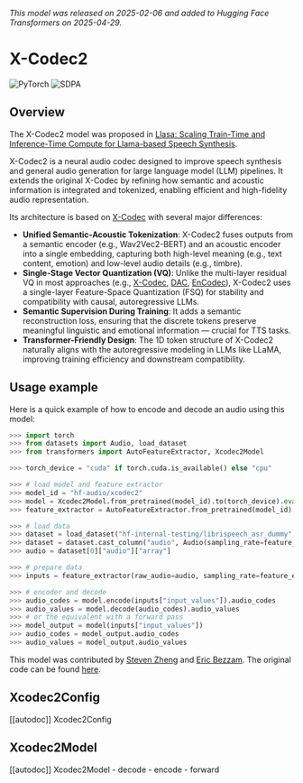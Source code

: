 <!--Copyright 2025 The HuggingFace Team. All rights reserved.

Licensed under the Apache License, Version 2.0 (the "License"); you may not use this file except in compliance with
the License. You may obtain a copy of the License at

http://www.apache.org/licenses/LICENSE-2.0

Unless required by applicable law or agreed to in writing, software distributed under the License is distributed on
an "AS IS" BASIS, WITHOUT WARRANTIES OR CONDITIONS OF ANY KIND, either express or implied. See the License for the
specific language governing permissions and limitations under the License.

⚠️ Note that this file is in Markdown but contain specific syntax for our doc-builder (similar to MDX) that may not be
rendered properly in your Markdown viewer.

-->
*This model was released on 2025-02-06 and added to Hugging Face Transformers on 2025-04-29.*

# X-Codec2

<div class="flex flex-wrap space-x-1">
<img alt="PyTorch" src="https://img.shields.io/badge/PyTorch-DE3412?style=flat&logo=pytorch&logoColor=white">
<img alt="SDPA" src="https://img.shields.io/badge/SDPA-DE3412?style=flat&logo=pytorch&logoColor=white">
</div>

## Overview

The X-Codec2 model was proposed in [Llasa: Scaling Train-Time and Inference-Time Compute for Llama-based Speech Synthesis](https://huggingface.co/papers/2502.04128).

X-Codec2 is a neural audio codec designed to improve speech synthesis and general audio generation for large language model (LLM) pipelines. It extends the original X-Codec by refining how semantic and acoustic information is integrated and tokenized, enabling efficient and high-fidelity audio representation.

Its architecture is based on [X-Codec](./xcodec) with several major differences:

- **Unified Semantic-Acoustic Tokenization**: X-Codec2 fuses outputs from a semantic encoder (e.g., Wav2Vec2-BERT) and an acoustic encoder into a single embedding, capturing both high-level meaning (e.g., text content, emotion) and low-level audio details (e.g., timbre).
- **Single-Stage Vector Quantization (VQ)**: Unlike the multi-layer residual VQ in most approaches (e.g., [X-Codec](./xcodec), [DAC](./dac), [EnCodec](./encodec)), X-Codec2 uses a single-layer Feature-Space Quantization (FSQ) for stability and compatibility with causal, autoregressive LLMs.
- **Semantic Supervision During Training**: It adds a semantic reconstruction loss, ensuring that the discrete tokens preserve meaningful linguistic and emotional information — crucial for TTS tasks.
- **Transformer-Friendly Design**: The 1D token structure of X-Codec2 naturally aligns with the autoregressive modeling in LLMs like LLaMA, improving training efficiency and downstream compatibility.

## Usage example 

Here is a quick example of how to encode and decode an audio using this model:

```python 
>>> import torch
>>> from datasets import Audio, load_dataset
>>> from transformers import AutoFeatureExtractor, Xcodec2Model

>>> torch_device = "cuda" if torch.cuda.is_available() else "cpu"

>>> # load model and feature extractor
>>> model_id = "hf-audio/xcodec2"
>>> model = Xcodec2Model.from_pretrained(model_id).to(torch_device).eval()
>>> feature_extractor = AutoFeatureExtractor.from_pretrained(model_id)

>>> # load data
>>> dataset = load_dataset("hf-internal-testing/librispeech_asr_dummy", "clean", split="validation")
>>> dataset = dataset.cast_column("audio", Audio(sampling_rate=feature_extractor.sampling_rate))
>>> audio = dataset[0]["audio"]["array"]

>>> # prepare data
>>> inputs = feature_extractor(raw_audio=audio, sampling_rate=feature_extractor.sampling_rate, return_tensors="pt").to(torch_device)

>>> # encoder and decode
>>> audio_codes = model.encode(inputs["input_values"]).audio_codes
>>> audio_values = model.decode(audio_codes).audio_values
>>> # or the equivalent with a forward pass
>>> model_output = model(inputs["input_values"])
>>> audio_codes = model_output.audio_codes
>>> audio_values = model_output.audio_values
```

This model was contributed by [Steven Zheng](https://huggingface.co/Steveeeeeeen) and [Eric Bezzam](https://huggingface.co/bezzam).
The original code can be found [here](https://github.com/zhenye234/X-Codec-2.0).


## Xcodec2Config

[[autodoc]] Xcodec2Config

## Xcodec2Model

[[autodoc]] Xcodec2Model
    - decode
    - encode
    - forward
